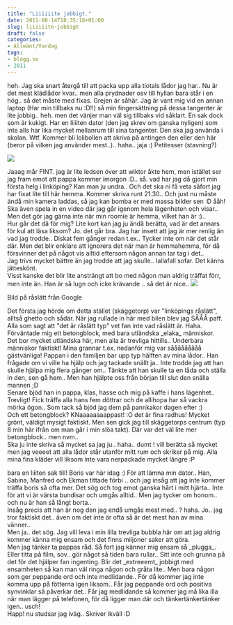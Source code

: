 ```yaml
---
title: "Liiiiiite jobbigt."
date: 2011-08-14T18:35:18+01:00
slug: liiiiiite-jobbigt
draft: false
categories:
- Allmänt/Vardag
tags:
- blogg.se
- 2011
---
```

heh. Jag ska snart återgå till att packa upp alla tiotals lådor jag har.. Nu är det mest klädlådor kvar.. men alla prydnader osv till hyllan bara står i en hög.. så det måste med fixas. Grejen är såhär. Jag är vant mig vid en annan laptop (Har min tillbaks nu :D!!) så min fingersättning på dessa tangenter är lite jobbig.. heh. men det vänjer man väl sig tillbaks vid såklart. En sak dock som är kukigt. Har en liiiiten dator (den jag skrev om ganska nyligen) som inte alls har lika mycket mellanrum till sina tangenter. Den ska jag använda i skolan. Wtf. Kommer bli lolibollen att skriva på antingen den eller den här (beror på vilken jag använder mest..).. haha.. jaja :) Petitesser (stavning?)  
  
![](/assets/images/blogg.se/acertabort_161049149.jpg)  
  
Jaaag mår FINT. jag är lite ledsen över att wiktor åkte hem, men istället ser jag fram emot att pappa kommer imorgon :D.. så. vad har jag då gjort min första helg i linköping? Kan man ju undra.. Och det ska ni få veta såfort jag har fixat lite till här hemma. Kommer skriva runt 21.30.. Och just nu måste ändå min kamera laddas, så jag kan bomba er med massa bilder sen :D ååh!  
Ska även spela in en video där jag går igenom hela lägenheten och visar.. Men det gör jag gärna inte när min roomie är hemma, vilket han är :)..  
Hur går det då för mig? Lite kort kan jag ju ändå berätta, vad är det annars för kul att läsa liksom? Jo. det går bra. Jag har insett att jag är mer renlig än vad jag trodde.. Diskat fem gånger redan t.ex.. Tycker inte om när det står där. Men det blir enklare att ignorera det när man är hemmahemma, för då försvinner det på något vis alltid eftersom någon annan tar tag i det..  
Jag trivs mycket bättre än jag trodde att jag skulle.. Iallafall sofar. Det känns jätteskönt.  
Visst kanske det blir lite ansträngt att bo med någon man aldrig träffat förr, men inte än. Han är så lugn och icke krävande .. så det är nice.. ![](/assets/images/blogg.se/rsltt_161669240.jpg)  
  
  
Bild på råslätt från Google  
  
Det första jag hörde om detta stället (skäggetorp) var "linköpings råslätt", alltså ghetto och sådär. När jag rullade in här med bilen blev jag SÅÅÅ paff. Alla som sagt att "det är råslätt typ" vet fan inte vad råslätt är. Haha. Förväntade mig ett betongblock, med bara utländska \_elaka\_ människor.  
Det bor mycket utländska här, men alla är trevliga hittills.. Underbara människor faktiskt! Mina grannar t.ex. nedanför mig var sååååååååå gästvänliga! Pappan i den familjen bar upp typ hälften av mina lådor.. Han frågade om vi ville ha hjälp och jag tackade snällt ja.. Inte trodde jag att han skulle hjälpa mig flera gånger om.. Tänkte att han skulle ta en låda och ställa in den, sen gå hem.. Men han hjälpte oss från början till slut den snälla mannen ;D  
Senare bjöd han in pappa, klas, hasse och mig på kaffe i hans lägenhet.. Trevligt! Fick träffa alla hans fem döttrar och de allihopa har så vackra mörka ögon.. Som tack så bjöd jag dem på pannkakor dagen efter :)  
Och ett betongblock? KNaaaaaaaappast! :O det är fina radhus! Mycket grönt, väldigt mysigt faktiskt. Men sen gick jag till skäggetorps centrum (typ 8 min här ifrån om man går i min slöa takt). Där var det väl lite mer betongblock.. men nvm..  
Ska ju inte skriva så mycket sa jag ju.. haha.. dumt ! vill berätta så mycket men jag veeeet att alla lådor står utanför mitt rum och skriker på mig. Alla mina fina kläder vill liksom inte vara nerpackade mycket längre :P  
  
  
bara en liiiten sak till! Boris var här idag :) För att lämna min dator.. Han, Sabina, Manfred och Ekman tittade förbi .. och jag insåg att jag inte kommer träffa boris så ofta mer. Det sög och tog emot ganska hårt i mitt hjärta.. Inte för att vi är värsta bundisar och umgås alltid.. Men jag tycker om honom.. och nu är han så långt borta..  
Insåg precis att han är nog den jag endå umgås mest med.. ? haha. Jo.. jag tror faktiskt det.. även om det inte är ofta så är det mest han av mina vänner..  
Men ja.. det sög. Jag vill leva i min lilla trevliga bubbla här om att jag aldrig kommer känna mig ensam och det finns miljoner saker att göra.  
Men jag tänker ta pappas råd. Så fort jag känner mig ensam så \_plugga\_. Eller titta på film, sov.. gör något så tiden bara rullar.. Sitt inte och grunna på det för det hjälper fan ingenting. Blir det \_extreeemt\_ jobbigt med ensamheten så kan man väl ringa någon och gråta lite.. Men bara någon som ger peppande ord och inte medlidande.. För då kommer jag inte komma upp på fötterna igen liksom.. Får jag peppande ord och positiva synvinklar så påverkar det.. Får jag medlidande så kommer jag må lika illa när man lägger på telefonen, för då ligger man där och tänkertänkertänker igen.. usch!  
Happ! nu studsar jag iväg.. Skriver ikväll :D